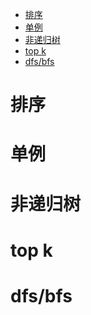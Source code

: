 <!-- TOC -->

- [排序](#%e6%8e%92%e5%ba%8f)
- [单例](#%e5%8d%95%e4%be%8b)
- [非递归树](#%e9%9d%9e%e9%80%92%e5%bd%92%e6%a0%91)
- [top k](#top-k)
- [dfs/bfs](#dfsbfs)

<!-- /TOC -->


# 排序

# 单例

# 非递归树

# top k

# dfs/bfs
